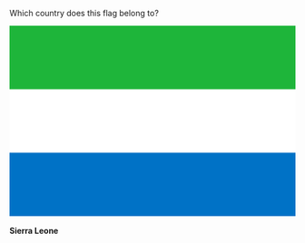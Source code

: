 Which country does this flag belong to?

![Flag of Sierra Leone](images/Flag_of_Sierra_Leone.svg)
<!--question-->
**Sierra Leone**